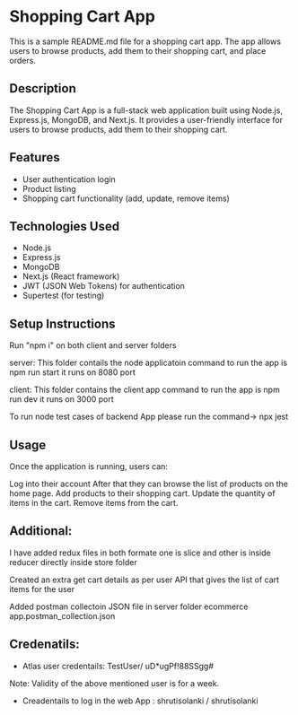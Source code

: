 # Shopping Cart App

This is a sample README.md file for a shopping cart app. The app allows users to browse products, add them to their shopping cart, and place orders.

## Description

The Shopping Cart App is a full-stack web application built using Node.js, Express.js, MongoDB, and Next.js. It provides a user-friendly interface for users to browse products, add them to their shopping cart.

## Features

- User authentication login
- Product listing
- Shopping cart functionality (add, update, remove items)

## Technologies Used

- Node.js
- Express.js
- MongoDB
- Next.js (React framework)
- JWT (JSON Web Tokens) for authentication
- Supertest (for testing)

## Setup Instructions

Run "npm i" on both client and server folders

server: 
This folder contails the node applicatoin
command to run the app is npm run start it runs on 8080 port

client:
This folder contains the client app
command to run the app is npm run dev it runs on 3000 port

To run node test cases of backend App please run the command-> npx jest

## Usage

Once the application is running, users can:

Log into their account 
After that they can browse the list of products on the home page.
Add products to their shopping cart.
Update the quantity of items in the cart.
Remove items from the cart.


## Additional: 

I have added redux files in both formate one is slice and other is inside reducer directly inside store folder

Created an extra get cart details as per user API that gives the list of cart items for the user

Added postman collectoin JSON file in server folder ecommerce app.postman_collection.json

## Credenatils: 

- Atlas user credentails: TestUser/ uD*ugPf!88SSgg#

Note: Validity of the above mentioned user is for a week.

- Creadentails to log in the web App : shrutisolanki / shrutisolanki
